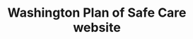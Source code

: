 ---
title: "Washington Plan of Safe Care website"
filetype: url
url: https://dcyf.wa.gov/safety/plan-safe-care 
layout: "layouts/resource.njk"
tags: ["resource", "no-meta"]
---